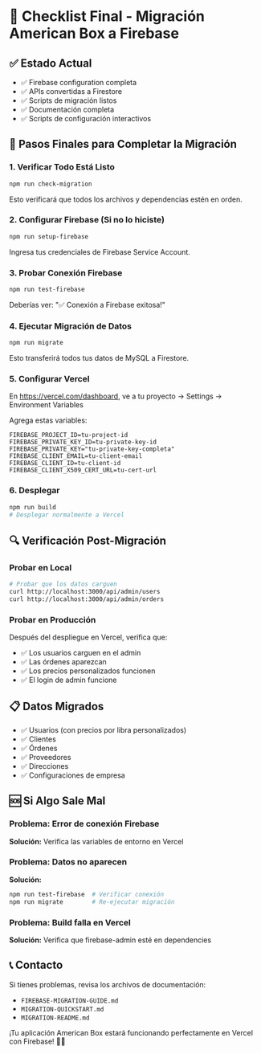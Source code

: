# 🎯 Checklist Final - Migración American Box a Firebase

## ✅ Estado Actual
- ✅ Firebase configuration completa
- ✅ APIs convertidas a Firestore
- ✅ Scripts de migración listos
- ✅ Documentación completa
- ✅ Scripts de configuración interactivos

## 🚀 Pasos Finales para Completar la Migración

### 1. Verificar Todo Está Listo
```bash
npm run check-migration
```
Esto verificará que todos los archivos y dependencias estén en orden.

### 2. Configurar Firebase (Si no lo hiciste)
```bash
npm run setup-firebase
```
Ingresa tus credenciales de Firebase Service Account.

### 3. Probar Conexión Firebase
```bash
npm run test-firebase
```
Deberías ver: "✅ Conexión a Firebase exitosa!"

### 4. Ejecutar Migración de Datos
```bash
npm run migrate
```
Esto transferirá todos tus datos de MySQL a Firestore.

### 5. Configurar Vercel
En https://vercel.com/dashboard, ve a tu proyecto → Settings → Environment Variables

Agrega estas variables:
```
FIREBASE_PROJECT_ID=tu-project-id
FIREBASE_PRIVATE_KEY_ID=tu-private-key-id
FIREBASE_PRIVATE_KEY="tu-private-key-completa"
FIREBASE_CLIENT_EMAIL=tu-client-email
FIREBASE_CLIENT_ID=tu-client-id
FIREBASE_CLIENT_X509_CERT_URL=tu-cert-url
```

### 6. Desplegar
```bash
npm run build
# Desplegar normalmente a Vercel
```

## 🔍 Verificación Post-Migración

### Probar en Local
```bash
# Probar que los datos carguen
curl http://localhost:3000/api/admin/users
curl http://localhost:3000/api/admin/orders
```

### Probar en Producción
Después del despliegue en Vercel, verifica que:
- ✅ Los usuarios carguen en el admin
- ✅ Las órdenes aparezcan
- ✅ Los precios personalizados funcionen
- ✅ El login de admin funcione

## 📋 Datos Migrados
- ✅ Usuarios (con precios por libra personalizados)
- ✅ Clientes
- ✅ Órdenes
- ✅ Proveedores
- ✅ Direcciones
- ✅ Configuraciones de empresa

## 🆘 Si Algo Sale Mal

### Problema: Error de conexión Firebase
**Solución:** Verifica las variables de entorno en Vercel

### Problema: Datos no aparecen
**Solución:**
```bash
npm run test-firebase  # Verificar conexión
npm run migrate        # Re-ejecutar migración
```

### Problema: Build falla en Vercel
**Solución:** Verifica que firebase-admin esté en dependencies

## 📞 Contacto
Si tienes problemas, revisa los archivos de documentación:
- `FIREBASE-MIGRATION-GUIDE.md`
- `MIGRATION-QUICKSTART.md`
- `MIGRATION-README.md`

¡Tu aplicación American Box estará funcionando perfectamente en Vercel con Firebase! 🎉🚀